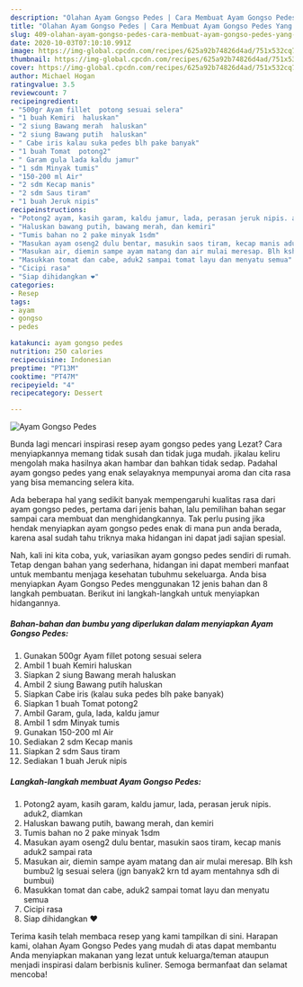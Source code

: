 ```yaml
---
description: "Olahan Ayam Gongso Pedes | Cara Membuat Ayam Gongso Pedes Yang Bikin Ngiler"
title: "Olahan Ayam Gongso Pedes | Cara Membuat Ayam Gongso Pedes Yang Bikin Ngiler"
slug: 409-olahan-ayam-gongso-pedes-cara-membuat-ayam-gongso-pedes-yang-bikin-ngiler
date: 2020-10-03T07:10:10.991Z
image: https://img-global.cpcdn.com/recipes/625a92b74826d4ad/751x532cq70/ayam-gongso-pedes-foto-resep-utama.jpg
thumbnail: https://img-global.cpcdn.com/recipes/625a92b74826d4ad/751x532cq70/ayam-gongso-pedes-foto-resep-utama.jpg
cover: https://img-global.cpcdn.com/recipes/625a92b74826d4ad/751x532cq70/ayam-gongso-pedes-foto-resep-utama.jpg
author: Michael Hogan
ratingvalue: 3.5
reviewcount: 7
recipeingredient:
- "500gr Ayam fillet  potong sesuai selera"
- "1 buah Kemiri  haluskan"
- "2 siung Bawang merah  haluskan"
- "2 siung Bawang putih  haluskan"
- " Cabe iris kalau suka pedes blh pake banyak"
- "1 buah Tomat  potong2"
- " Garam gula lada kaldu jamur"
- "1 sdm Minyak tumis"
- "150-200 ml Air"
- "2 sdm Kecap manis"
- "2 sdm Saus tiram"
- "1 buah Jeruk nipis"
recipeinstructions:
- "Potong2 ayam, kasih garam, kaldu jamur, lada, perasan jeruk nipis. aduk2, diamkan"
- "Haluskan bawang putih, bawang merah, dan kemiri"
- "Tumis bahan no 2 pake minyak 1sdm"
- "Masukan ayam oseng2 dulu bentar, masukin saos tiram, kecap manis aduk2 sampai rata"
- "Masukan air, diemin sampe ayam matang dan air mulai meresap. Blh ksh bumbu2 lg sesuai selera (jgn banyak2 krn td ayam mentahnya sdh di bumbui)"
- "Masukkan tomat dan cabe, aduk2 sampai tomat layu dan menyatu semua"
- "Cicipi rasa"
- "Siap dihidangkan ❤️"
categories:
- Resep
tags:
- ayam
- gongso
- pedes

katakunci: ayam gongso pedes 
nutrition: 250 calories
recipecuisine: Indonesian
preptime: "PT13M"
cooktime: "PT47M"
recipeyield: "4"
recipecategory: Dessert

---
```



![Ayam Gongso Pedes](https://img-global.cpcdn.com/recipes/625a92b74826d4ad/751x532cq70/ayam-gongso-pedes-foto-resep-utama.jpg)

Bunda lagi mencari inspirasi resep ayam gongso pedes yang Lezat? Cara menyiapkannya memang tidak susah dan tidak juga mudah. jikalau keliru mengolah maka hasilnya akan hambar dan bahkan tidak sedap. Padahal ayam gongso pedes yang enak selayaknya mempunyai aroma dan cita rasa yang bisa memancing selera kita.



Ada beberapa hal yang sedikit banyak mempengaruhi kualitas rasa dari ayam gongso pedes, pertama dari jenis bahan, lalu pemilihan bahan segar sampai cara membuat dan menghidangkannya. Tak perlu pusing jika hendak menyiapkan ayam gongso pedes enak di mana pun anda berada, karena asal sudah tahu triknya maka hidangan ini dapat jadi sajian spesial.


Nah, kali ini kita coba, yuk, variasikan ayam gongso pedes sendiri di rumah. Tetap dengan bahan yang sederhana, hidangan ini dapat memberi manfaat untuk membantu menjaga kesehatan tubuhmu sekeluarga. Anda bisa menyiapkan Ayam Gongso Pedes menggunakan 12 jenis bahan dan 8 langkah pembuatan. Berikut ini langkah-langkah untuk menyiapkan hidangannya.

<!--inarticleads1-->

##### Bahan-bahan dan bumbu yang diperlukan dalam menyiapkan Ayam Gongso Pedes:

1. Gunakan 500gr Ayam fillet  potong sesuai selera
1. Ambil 1 buah Kemiri  haluskan
1. Siapkan 2 siung Bawang merah  haluskan
1. Ambil 2 siung Bawang putih  haluskan
1. Siapkan  Cabe iris (kalau suka pedes blh pake banyak)
1. Siapkan 1 buah Tomat  potong2
1. Ambil  Garam, gula, lada, kaldu jamur
1. Ambil 1 sdm Minyak tumis
1. Gunakan 150-200 ml Air
1. Sediakan 2 sdm Kecap manis
1. Siapkan 2 sdm Saus tiram
1. Sediakan 1 buah Jeruk nipis




<!--inarticleads2-->

##### Langkah-langkah membuat Ayam Gongso Pedes:

1. Potong2 ayam, kasih garam, kaldu jamur, lada, perasan jeruk nipis. aduk2, diamkan
1. Haluskan bawang putih, bawang merah, dan kemiri
1. Tumis bahan no 2 pake minyak 1sdm
1. Masukan ayam oseng2 dulu bentar, masukin saos tiram, kecap manis aduk2 sampai rata
1. Masukan air, diemin sampe ayam matang dan air mulai meresap. Blh ksh bumbu2 lg sesuai selera (jgn banyak2 krn td ayam mentahnya sdh di bumbui)
1. Masukkan tomat dan cabe, aduk2 sampai tomat layu dan menyatu semua
1. Cicipi rasa
1. Siap dihidangkan ❤️




Terima kasih telah membaca resep yang kami tampilkan di sini. Harapan kami, olahan Ayam Gongso Pedes yang mudah di atas dapat membantu Anda menyiapkan makanan yang lezat untuk keluarga/teman ataupun menjadi inspirasi dalam berbisnis kuliner. Semoga bermanfaat dan selamat mencoba!

